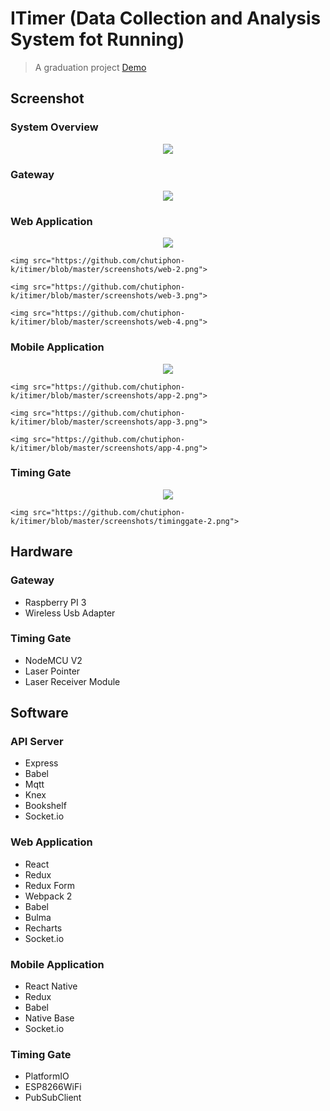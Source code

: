 # ITimer (Data Collection and Analysis System fot Running)

> A graduation project [Demo](http://chutiphon-k.info:8080)

## Screenshot

### System Overview
<p align="center">
	<img src="https://github.com/chutiphon-k/itimer/blob/master/screenshots/overview-1.png">
</p>

### Gateway
<p align="center">
	<img src="https://github.com/chutiphon-k/itimer/blob/master/screenshots/gateway-1.png">
</p>

### Web Application
<p align="center">
	<img src="https://github.com/chutiphon-k/itimer/blob/master/screenshots/web-1.png">

	<img src="https://github.com/chutiphon-k/itimer/blob/master/screenshots/web-2.png">

	<img src="https://github.com/chutiphon-k/itimer/blob/master/screenshots/web-3.png">

	<img src="https://github.com/chutiphon-k/itimer/blob/master/screenshots/web-4.png">
</p>

### Mobile Application
<p align="center">
	<img src="https://github.com/chutiphon-k/itimer/blob/master/screenshots/app-1.png">

	<img src="https://github.com/chutiphon-k/itimer/blob/master/screenshots/app-2.png">

	<img src="https://github.com/chutiphon-k/itimer/blob/master/screenshots/app-3.png">

	<img src="https://github.com/chutiphon-k/itimer/blob/master/screenshots/app-4.png">
</p>

### Timing Gate
<p align="center">
	<img src="https://github.com/chutiphon-k/itimer/blob/master/screenshots/timinggate-1.png">

	<img src="https://github.com/chutiphon-k/itimer/blob/master/screenshots/timinggate-2.png">
</p>

## Hardware

### Gateway
- Raspberry PI 3
- Wireless Usb Adapter

### Timing Gate
- NodeMCU V2
- Laser Pointer
- Laser Receiver Module

## Software

### API Server
- Express
- Babel
- Mqtt
- Knex
- Bookshelf
- Socket.io

### Web Application
- React
- Redux
- Redux Form
- Webpack 2
- Babel
- Bulma
- Recharts
- Socket.io

### Mobile Application
- React Native
- Redux
- Babel
- Native Base
- Socket.io

### Timing Gate
- PlatformIO
- ESP8266WiFi
- PubSubClient
